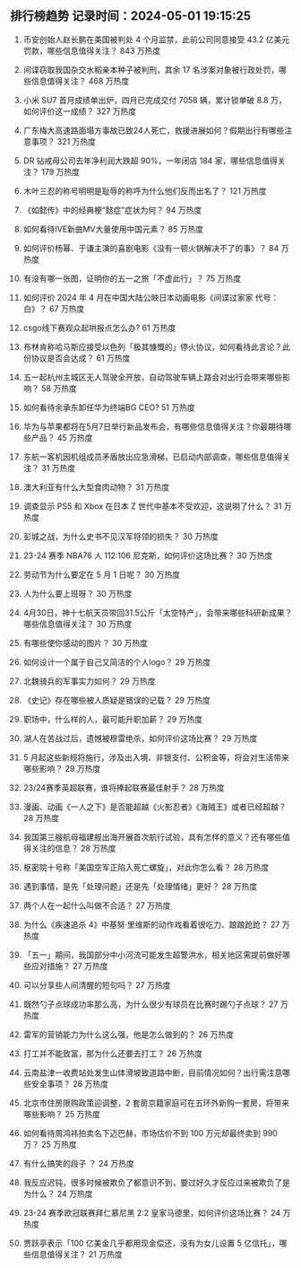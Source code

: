 
## 排行榜趋势 记录时间：2024-05-01 19:15:25
  
  1. 币安创始人赵长鹏在美国被判处 4 个月监禁，此前公司同意接受 43.2 亿美元罚款，哪些信息值得关注？ 843 万热度
    
  2. 间谍窃取我国杂交水稻亲本种子被判刑，其余 17 名涉案对象被行政处罚，哪些信息值得关注？ 468 万热度
    
  3. 小米 SU7 首月成绩单出炉，四月已完成交付 7058 辆，累计锁单破 8.8 万，如何评价这一成绩？ 327 万热度
    
  4. 广东梅大高速路面塌方事故已致24人死亡，救援进展如何？假期出行有哪些注意事项？ 321 万热度
    
  5. DR 钻戒母公司去年净利润大跌超 90%，一年闭店 184 家，哪些信息值得关注？ 179 万热度
    
  6. 木叶三忍的称号明明是耻辱的称呼为什么他们反而出名了？ 121 万热度
    
  7. 《如懿传》中的经典梗“懿症”症状为何？ 94 万热度
    
  8. 如何看待IVE新曲MV大量使用中国元素？ 85 万热度
    
  9. 如何评价杨幂、于谦主演的喜剧电影《没有一顿火锅解决不了的事》？ 84 万热度
    
  10. 有没有哪一张图，证明你的五一之旅「不虚此行」？ 75 万热度
    
  11. 如何评价 2024 年 4 月在中国大陆公映日本动画电影《间谍过家家 代号：白》？ 67 万热度
    
  12. csgo线下赛观众起哄报点怎么办? 61 万热度
    
  13. 布林肯称哈马斯应接受以色列「极其慷慨的」停火协议，如何看待此言论？此份协议是否会达成？ 61 万热度
    
  14. 五一起杭州主城区无人驾驶全开放，自动驾驶车辆上路会对出行会带来哪些影响？ 58 万热度
    
  15. 如何看待余承东卸任华为终端BG CEO? 51 万热度
    
  16. 华为与苹果都将在5月7日举行新品发布会，有哪些信息值得关注？你最期待哪些产品？ 45 万热度
    
  17. 东航一客机因机组成员矛盾放出应急滑梯，已启动内部调查，哪些信息值得关注？ 31 万热度
    
  18. 澳大利亚有什么大型食肉动物？ 31 万热度
    
  19. 调查显示 PS5 和 Xbox 在日本 Z 世代中基本不受欢迎，这说明了什么？ 31 万热度
    
  20. 彭城之战，为什么史书不见汉军将领的损失？ 30 万热度
    
  21. 23-24 赛季 NBA76 人 112:106 尼克斯，如何评价这场比赛？ 30 万热度
    
  22. 劳动节为什么要定在 5 月 1 日呢？ 30 万热度
    
  23. 人为什么要上班呀？ 30 万热度
    
  24. 4月30日，神十七航天员带回31.5公斤「太空特产」，会带来哪些科研新成果？哪些信息值得关注？ 30 万热度
    
  25. 有哪些使你感动的图片？ 30 万热度
    
  26. 如何设计一个属于自己又简洁的个人logo？ 29 万热度
    
  27. 北魏骑兵的军事实力如何？ 29 万热度
    
  28. 《史记》存在哪些被人质疑是错误的记载？ 29 万热度
    
  29. 职场中，什么样的人，最可能升职加薪？ 29 万热度
    
  30. 湖人在苦战过后，遗憾被穆雷绝杀，如何评价这场比赛？ 29 万热度
    
  31. 5 月起这些新规将施行，涉及出入境、非银支付、公积金等，将会对生活带来哪些影响？ 29 万热度
    
  32. 23/24赛季英超联赛，谁将捧起联赛最佳射手？ 28 万热度
    
  33. 漫画、动画《一人之下》是否能超越《火影忍者》《海贼王》或者已经超越？ 28 万热度
    
  34. 我国第三艘航母福建舰出海开展首次航行试验，具有怎样的意义？还有哪些值得关注的信息？ 28 万热度
    
  35. 枢密院十号称「美国空军正陷入死亡螺旋」，对此你怎么看？ 28 万热度
    
  36. 遇到事情，是先「处理问题」还是先「处理情绪」更好？ 28 万热度
    
  37. 两个人在一起什么叫做不合适？ 27 万热度
    
  38. 为什么《疾速追杀 4》中基努·里维斯的动作戏看着很吃力、踉踉跄跄？ 27 万热度
    
  39. 「五一」期间，我国部分中小河流可能发生超警洪水，相关地区需提前做好哪些应对措施？ 27 万热度
    
  40. 可以分享些人间清醒的短句吗？ 27 万热度
    
  41. 既然勺子点球成功率那么高，为什么很少有球员在比赛时踢勺子点球？ 27 万热度
    
  42. 雷军的营销能力为什么这么强，他是怎么做到的？ 26 万热度
    
  43. 打工并不能致富，那为什么还要去打工？ 26 万热度
    
  44. 云南盐津一收费站处发生山体滑坡致道路中断，目前情况如何？出行需注意哪些安全事项？ 26 万热度
    
  45. 北京市住房限购政策迎调整，2 套房京籍家庭可在五环外新购一套房，将带来哪些影响？ 25 万热度
    
  46. 如何看待周鸿祎拍卖名下迈巴赫，市场估价不到 100 万元却最终卖到 990 万？ 25 万热度
    
  47. 有什么搞笑的段子 ？ 24 万热度
    
  48. 我反应迟钝，很多时候被欺负了都意识不到，要过好久才反应过来被欺负了是为什么？ 24 万热度
    
  49. 23-24 赛季欧冠联赛拜仁慕尼黑 2:2 皇家马德里，如何评价这场比赛？ 24 万热度
    
  50. 贾跃亭表示「100 亿美金几乎都用现金偿还，没有为女儿设置 5 亿信托」，哪些信息值得关注？ 21 万热度
    